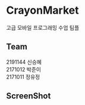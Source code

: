 # CrayonMarket
고급 모바일 프로그래밍 수업 팀플

## Team
2191144 신승혜 <br>
2171012 박준이 <br>
2171011 정유정

## ScreenShot
